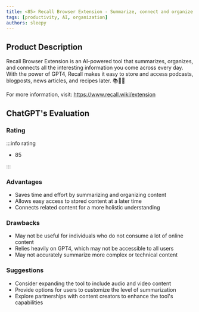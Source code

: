 ```yaml
---
title: <85> Recall Browser Extension - Summarize, connect and organize ALL your online content
tags: [productivity, AI, organization]
authors: sleepy
---
```


## Product Description

Recall Browser Extension is an AI-powered tool that summarizes, organizes, and connects all the interesting information you come across every day. With the power of GPT4, Recall makes it easy to store and access podcasts, blogposts, news articles, and recipes later. 📚📰🍴

For more information, visit: https://www.recall.wiki/extension

## ChatGPT's Evaluation

### Rating

:::info rating

- 85

:::

### Advantages

- Saves time and effort by summarizing and organizing content
- Allows easy access to stored content at a later time
- Connects related content for a more holistic understanding


### Drawbacks

- May not be useful for individuals who do not consume a lot of online content
- Relies heavily on GPT4, which may not be accessible to all users
- May not accurately summarize more complex or technical content

### Suggestions

- Consider expanding the tool to include audio and video content
- Provide options for users to customize the level of summarization
- Explore partnerships with content creators to enhance the tool's capabilities